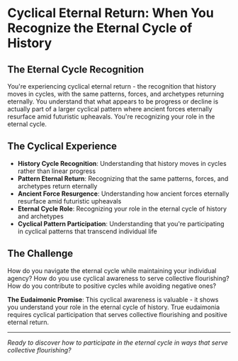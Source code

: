 # Cyclical Eternal Return: When You Recognize the Eternal Cycle of History

## The Eternal Cycle Recognition
You're experiencing cyclical eternal return - the recognition that history moves in cycles, with the same patterns, forces, and archetypes returning eternally. You understand that what appears to be progress or decline is actually part of a larger cyclical pattern where ancient forces eternally resurface amid futuristic upheavals. You're recognizing your role in the eternal cycle.

## The Cyclical Experience
- **History Cycle Recognition**: Understanding that history moves in cycles rather than linear progress
- **Pattern Eternal Return**: Recognizing that the same patterns, forces, and archetypes return eternally
- **Ancient Force Resurgence**: Understanding how ancient forces eternally resurface amid futuristic upheavals
- **Eternal Cycle Role**: Recognizing your role in the eternal cycle of history and archetypes
- **Cyclical Pattern Participation**: Understanding that you're participating in cyclical patterns that transcend individual life

## The Challenge
How do you navigate the eternal cycle while maintaining your individual agency? How do you use cyclical awareness to serve collective flourishing? How do you contribute to positive cycles while avoiding negative ones?

**The Eudaimonic Promise**: This cyclical awareness is valuable - it shows you understand your role in the eternal cycle of history. True eudaimonia requires cyclical participation that serves collective flourishing and positive eternal return.

---

*Ready to discover how to participate in the eternal cycle in ways that serve collective flourishing?*
